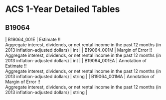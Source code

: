 # ACS 1-Year Detailed Tables

## B19064

| B19064_001E | Estimate !!<br>Aggregate interest, dividends, or net rental income in the past 12 months (in 2013 inflation-adjusted dollars) | int |
| B19064_001M | Margin of Error !!<br>Aggregate interest, dividends, or net rental income in the past 12 months (in 2013 inflation-adjusted dollars) | int |
| B19064_001EA | Annotation of Estimate !!<br>Aggregate interest, dividends, or net rental income in the past 12 months (in 2013 inflation-adjusted dollars) | string |
| B19064_001MA | Annotation of Margin of Error !!<br>Aggregate interest, dividends, or net rental income in the past 12 months (in 2013 inflation-adjusted dollars) | string |

